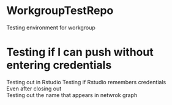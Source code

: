 # WorkgroupTestRepo
Testing environment for workgroup
# Testing if I can push without entering credentials
Testing out in Rstudio
Testing if Rstudio remembers credentials<br/>
Even after closing out<br/>
Testing out the name that appears in netwrok graph